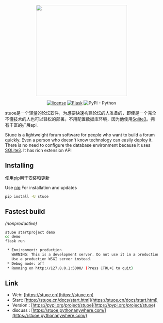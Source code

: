 <div align="center">
<img src="https://cdn.jsdelivr.net/gh/stuoe/stuoe.github.io@master/static/Stuoe.png" width="300" height="300">


[![license](https://img.shields.io/github/license/stuoe/stuoe.svg)](LICENSE)
[![Flask](https://img.shields.io/badge/%20power-Flask-blue.svg?style=flat-square)](https://github.com/pallets/flask)
![PyPI - Python](https://img.shields.io/badge/%20PYPI-stuoe-orange.svg?style=flat-square)
</div>

stuoe是一个轻量的论坛软件，为想要快速构建论坛的人准备的，即使是一个完全不懂技术的人也可以轻松的部署。不用配置数据库环境，因为他使用[Sqlite3]()。拥有丰富的扩展api.

Stuoe is a lightweight forum software for people who want to build a forum quickly. Even a person who doesn't know technology can easily deploy it. There is no need to configure the database environment because it uses [SQLite3](). It has rich extension API

## Installing
使用[pip](https://pypi.org)用于安装和更新

Use [pip](https://pypi.org)  For installation and updates

``` bash
pip install -U stuoe
```
## Fastest build
*(nonproductive)*

``` bash
stuoe startproject demo
cd demo
flask run
```

``` bash
 * Environment: production
   WARNING: This is a development server. Do not use it in a production deployment.
   Use a production WSGI server instead.
 * Debug mode: off
 * Running on http://127.0.0.1:5000/ (Press CTRL+C to quit)
```
## Link
* Web:  [https://stuoe.cn](https://stuoe.cn)
* Start: [https://stuoe.cn/docs/start.html](https://stuoe.cn/docs/start.html)
* Version : [https://pypi.org/project/stuoe](https://pypi.org/project/stuoe)
* discuss : [https://stuoe.pythonanywhere.com/](https://stuoe.pythonanywhere.com/)
